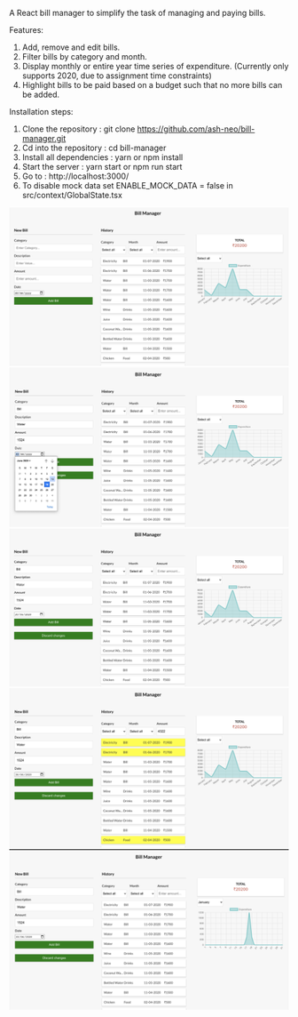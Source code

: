 A React bill manager to simplify the task of managing and paying bills.

Features:

1. Add, remove and edit bills.
2. Filter bills by category and month.
3. Display monthly or entire year time series of expenditure. (Currently only supports 2020, due to assignment time constraints)
4. Highlight bills to be paid based on a budget such that no more bills can be added.

Installation steps:

1. Clone the repository : git clone https://github.com/ash-neo/bill-manager.git
2. Cd into the repository : cd bill-manager
3. Install all dependencies : yarn or npm install
4. Start the server : yarn start or npm run start
5. Go to : http://localhost:3000/
6. To disable mock data set ENABLE_MOCK_DATA = false in src/context/GlobalState.tsx

<div align="center">
    <img src="/screenshots/Screenshot%202020-06-19%20at%202.27.52%20AM.png"</img> 
</div>
<div align="center">
    <img src="/screenshots/Screenshot%202020-06-19%20at%202.28.27%20AM.png"</img> 
</div>
<div align="center">
    <img src="/screenshots/Screenshot%202020-06-19%20at%202.28.38%20AM.png"</img> 
</div>
<div align="center">
    <img src="/screenshots/Screenshot%202020-06-19%20at%202.29.07%20AM.png"</img> 
</div>
<div align="center">
    <img src="/screenshots/Screenshot%202020-06-19%20at%202.29.34%20AM.png"</img> 
</div>
